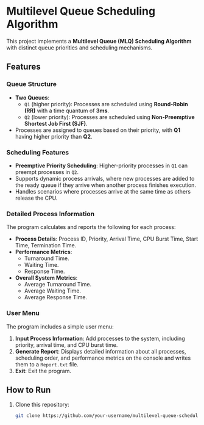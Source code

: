 # Multilevel Queue Scheduling Algorithm

This project implements a **Multilevel Queue (MLQ) Scheduling Algorithm** with distinct queue priorities and scheduling mechanisms.

## Features

### Queue Structure
- **Two Queues**:
  - `Q1` (higher priority): Processes are scheduled using **Round-Robin (RR)** with a time quantum of **3ms**.
  - `Q2` (lower priority): Processes are scheduled using **Non-Preemptive Shortest Job First (SJF)**.
- Processes are assigned to queues based on their priority, with **Q1** having higher priority than **Q2**.

### Scheduling Features
- **Preemptive Priority Scheduling**: Higher-priority processes in `Q1` can preempt processes in `Q2`.
- Supports dynamic process arrivals, where new processes are added to the ready queue if they arrive when another process finishes execution.
- Handles scenarios where processes arrive at the same time as others release the CPU.

### Detailed Process Information
The program calculates and reports the following for each process:
- **Process Details**: Process ID, Priority, Arrival Time, CPU Burst Time, Start Time, Termination Time.
- **Performance Metrics**:
  - Turnaround Time.
  - Waiting Time.
  - Response Time.
- **Overall System Metrics**:
  - Average Turnaround Time.
  - Average Waiting Time.
  - Average Response Time.

### User Menu
The program includes a simple user menu:
1. **Input Process Information**: Add processes to the system, including priority, arrival time, and CPU burst time.
2. **Generate Report**: Displays detailed information about all processes, scheduling order, and performance metrics on the console and writes them to a `Report.txt` file.
3. **Exit**: Exit the program.

## How to Run
1. Clone this repository:
   ```bash
   git clone https://github.com/your-username/multilevel-queue-scheduler.git
